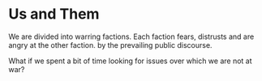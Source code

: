 # Us and Them

We are divided into warring factions. Each faction fears, distrusts and are angry at the other faction. by the prevailing public discourse.

What if we spent a bit of time looking for issues over which we are not at war?